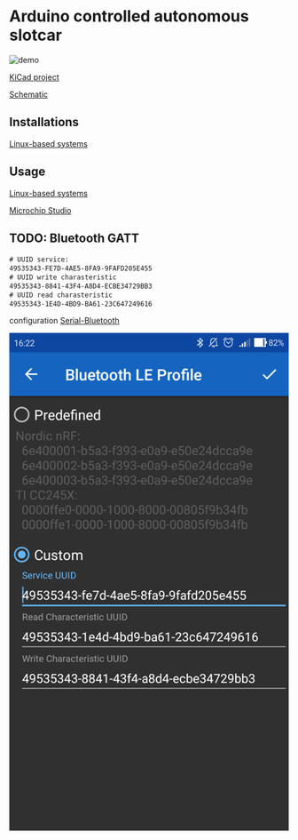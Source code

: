 # Arduino controlled autonomous slotcar

![demo](foto-pcb-top.png)

[KiCad project](docs/hw)

[Schematic](docs/arcar.pdf)

## Installations

[Linux-based systems](install/README.md)

## Usage

[Linux-based systems](firmware/README_linux.md)

[Microchip Studio](firmware/README.md)

## TODO: Bluetooth GATT

```shell
# UUID service:  
49535343-FE7D-4AE5-8FA9-9FAFD205E455  
# UUID write charasteristic
49535343-8841-43F4-A8D4-ECBE34729BB3  
# UUID read charasteristic
49535343-1E4D-4BD9-BA61-23C647249616  
```

configuration [Serial-Bluetooth](https://play.google.com/store/apps/details?id=de.kai_morich.serial_bluetooth_terminal&hl=cs)  

![demo](serial-bluetooth.png)
